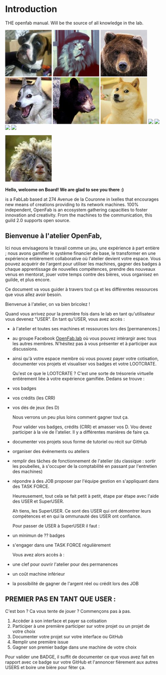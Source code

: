# Introduction

THE openfab manual. Will be the source of all knowledge in the lab.

![](.gitbook/assets/memebers_01.jpg) ![](.gitbook/assets/memebers_02.jpg) ![](.gitbook/assets/memebers_03.jpg) ![](.gitbook/assets/memebers_04.jpg) ![](.gitbook/assets/memebers_05.jpg) ![](.gitbook/assets/memebers_06.jpg) ![](/assets/memebers_07.jpg) ![](/assets/memebers_08.jpg) ![](assets/memebers_09.jpg) ![](assets/memebers_10.jpg) 

![](.gitbook/assets/memebers_13.jpg)

**Hello, welcome on Board! We are glad to see you there :\)**

is a FabLab based at 274 Avenue de la Couronne in Ixelles that encourages new means of creations providing to its network machines. 100% independent, OpenFab is an ecosystem gathering capacities to foster innovation and creativity. From the machines to the communication, this guild 2.0 supports open source.

## Bienvenue à l'atelier OpenFab,

Ici nous envisageons le travail comme un jeu, une expérience à part entière ; nous avons gamifier le système financier de base, le transformer en une expérience entièrement collaborative où l'atelier devient votre espace. Vous pouvez acquérir de l'argent pour utiliser les machines, gagner des badges à chaque apprentissage de nouvelles compétences, prendre des nouveaux venus en mentorat, jouer votre temps contre des bières, vous organisez en guilde, et plus encore.

Ce document va vous guider à travers tout ça et les différentes ressources que vous allez avoir besoin.

Bienvenue à l'atelier, on va bien bricolez !

Quand vous arrivez pour la première fois dans le lab en tant qu'utilisateur vous devenez "USER". En tant qu'USER, vous avez accès :

* à l'atelier et toutes ses machines et ressources lors des \[permanences.\]
* au groupe Facebook [OpenFab.lab](https://facebook.com/openfab.lab) où vous pouvez intérargir avec tous les autres membres. N'hésitez pas à vous présenter et à participer aux discussions.
* ainsi qu'à votre espace membre où vous pouvez payer votre cotisation, documenter vos projets et visualiser vos badges et votre LOOTCRATE.

  Qu'est ce que le LOOTCRATE ? C'est une sorte de trésorerie virtuelle entièrement liée à votre expérience gamifiée. Dedans se trouve :

* vos badges
* vos crédits \(les CRR\)
* vos dés de jeux \(les D\)

  Nous verrons un peu plus loins comment gagner tout ça.

  Pour valider vos badges, crédits \(CRR\) et amasser vos D. Vou devez participer à la vie de l'atelier. Il y a différentes manières de faire ça.

* documenter vos projets sous forme de tutoriel ou récit sur GitHub
* organiser des événements ou ateliers
* remplir des tâches de fonctionnement de l'atelier \(du classique : sortir les poubelles, à s'occuper de la comptabilité en passant par l'entretien des machines\)
* répondre à des JOB proposer par l'équipe gestion en s'appliquant dans des TASK FORCE.

  Heureusement, tout cela se fait petit à petit, étape par étape avec l'aide des USER et SuperUSER.

  Ah tiens, les SuperUSER. Ce sont des USER qui ont démontrer leurs compétences et en qui la ommunauté des USER ont confiance.

  Pour passer de USER à SuperUSER il faut :

* un minimun de ?? badges
* s'engager dans une TASK FORCE régulièrement

  Vous avez alors accès à :

* une clef pour ouvrir l'atelier pour des permanences
* un coût machine inférieur
* la possibilité de gagner de l'argent réel ou crédit lors des JOB

## PREMIER PAS EN TANT QUE USER :

C'est bon ? Ca vous tente de jouer ? Commençons pas à pas.

1. Accèder à son interface et payer sa cotisation
2. Participer à une première participer sur votre projet ou un projet de votre choix
3. Documenter votre projet sur votre interface ou GitHub
4. Remplir une première issue
5. Gagner son premier badge dans une machine de votre choix

Pour valider une BADGE, il suffit de documenter ce que vous avez fait en rapport avec ce badge sur votre GitHub et l'annoncer fièrement aux autres USERS et boire une bière pour fêter ça.

